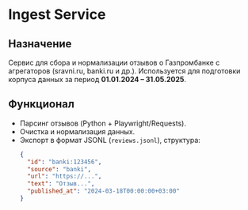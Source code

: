 # Ingest Service

## Назначение
Сервис для сбора и нормализации отзывов о Газпромбанке с агрегаторов (sravni.ru, banki.ru и др.).
Используется для подготовки корпуса данных за период **01.01.2024 – 31.05.2025**.

## Функционал
- Парсинг отзывов (Python + Playwright/Requests).
- Очистка и нормализация данных.
- Экспорт в формат JSONL (`reviews.jsonl`), структура:
  ```json
  {
    "id": "banki:123456",
    "source": "banki",
    "url": "https://...",
    "text": "Отзыв...",
    "published_at": "2024-03-18T00:00:00+03:00"
  }
